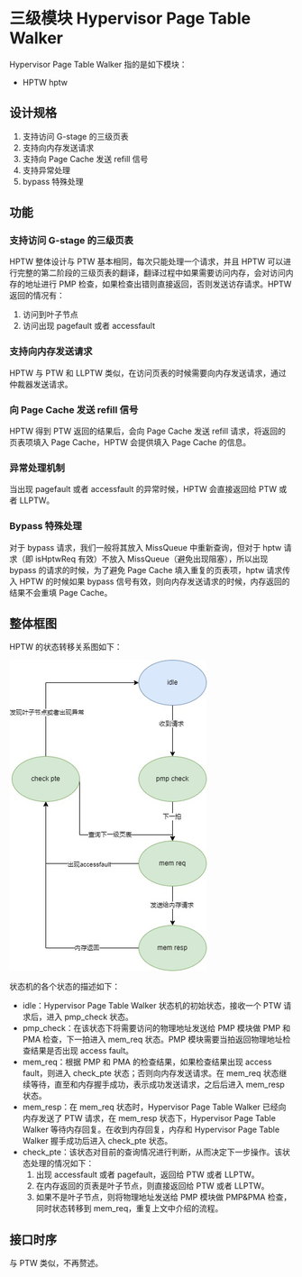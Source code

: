 
# 三级模块 Hypervisor Page Table Walker

Hypervisor Page Table Walker 指的是如下模块：

* HPTW hptw

## 设计规格

1. 支持访问 G-stage 的三级页表
2. 支持向内存发送请求
3. 支持向 Page Cache 发送 refill 信号
4. 支持异常处理
5. bypass 特殊处理

## 功能

### 支持访问 G-stage 的三级页表

HPTW 整体设计与 PTW 基本相同，每次只能处理一个请求，并且 HPTW 可以进行完整的第二阶段的三级页表的翻译，翻译过程中如果需要访问内存，会对访问内存的地址进行 PMP 检查，如果检查出错则直接返回，否则发送访存请求。HPTW 返回的情况有：

1. 访问到叶子节点
2. 访问出现 pagefault 或者 accessfault

### 支持向内存发送请求

HPTW 与 PTW 和 LLPTW 类似，在访问页表的时候需要向内存发送请求，通过仲裁器发送请求。

### 向 Page Cache 发送 refill 信号

HPTW 得到 PTW 返回的结果后，会向 Page Cache 发送 refill 请求，将返回的页表项填入 Page Cache，HPTW 会提供填入 Page Cache 的信息。

### 异常处理机制

当出现 pagefault 或者 accessfault 的异常时候，HPTW 会直接返回给 PTW 或者 LLPTW。

### Bypass 特殊处理

对于 bypass 请求，我们一般将其放入 MissQueue 中重新查询，但对于 hptw 请求（即 isHptwReq 有效）不放入 MissQueue（避免出现阻塞），所以出现 bypass 的请求的时候，为了避免 Page Cache 填入重复的页表项，hptw 请求传入 HPTW 的时候如果 bypass 信号有效，则向内存发送请求的时候，内存返回的结果不会重填 Page Cache。

## 整体框图

HPTW 的状态转移关系图如下：

![Hypervisor Page Table Walker 状态机的状态转移图](../figure/image43.jpeg)

状态机的各个状态的描述如下：

* idle：Hypervisor Page Table Walker 状态机的初始状态，接收一个 PTW 请求后，进入 pmp_check 状态。
* pmp_check：在该状态下将需要访问的物理地址发送给 PMP 模块做 PMP 和 PMA 检查，下一拍进入 mem_req 状态。PMP 模块需要当拍返回物理地址检查结果是否出现 access fault。
* mem_req：根据 PMP 和 PMA 的检查结果，如果检查结果出现 access fault，则进入 check_pte 状态；否则向内存发送请求。在 mem_req 状态继续等待，直至和内存握手成功，表示成功发送请求，之后后进入 mem_resp 状态。
* mem_resp：在 mem_req 状态时，Hypervisor Page Table Walker 已经向内存发送了 PTW 请求，在 mem_resp 状态下，Hypervisor Page Table Walker 等待内存回复。在收到内存回复，内存和 Hypervisor Page Table Walker 握手成功后进入 check_pte 状态。
* check_pte：该状态对目前的查询情况进行判断，从而决定下一步操作。该状态处理的情况如下：
    1. 出现 accessfault 或者 pagefault，返回给 PTW 或者 LLPTW。
    2. 在内存返回的页表是叶子节点，则直接返回给 PTW 或者 LLPTW。
    3. 如果不是叶子节点，则将物理地址发送给 PMP 模块做 PMP&PMA 检查，同时状态转移到 mem_req，重复上文中介绍的流程。

## 接口时序

与 PTW 类似，不再赘述。
